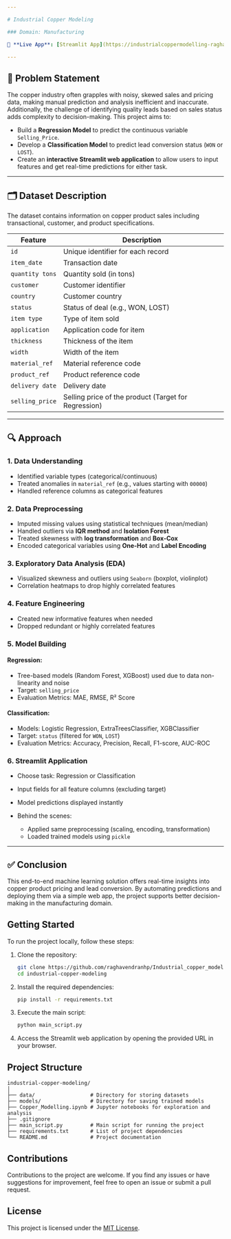 ```yaml
---

# Industrial Copper Modeling

### Domain: Manufacturing

🔗 **Live App**: [Streamlit App](https://industrialcoppermodelling-ragha22.streamlit.app/)

---
```


## 📌 Problem Statement

The copper industry often grapples with noisy, skewed sales and pricing data, making manual prediction and analysis inefficient and inaccurate. Additionally, the challenge of identifying quality leads based on sales status adds complexity to decision-making. This project aims to:

* Build a **Regression Model** to predict the continuous variable `Selling_Price`.
* Develop a **Classification Model** to predict lead conversion status (`WON` or `LOST`).
* Create an **interactive Streamlit web application** to allow users to input features and get real-time predictions for either task.

---

## 🗂️ Dataset Description

The dataset contains information on copper product sales including transactional, customer, and product specifications.

| Feature         | Description                                          |
| --------------- | ---------------------------------------------------- |
| `id`            | Unique identifier for each record                    |
| `item_date`     | Transaction date                                     |
| `quantity tons` | Quantity sold (in tons)                              |
| `customer`      | Customer identifier                                  |
| `country`       | Customer country                                     |
| `status`        | Status of deal (e.g., WON, LOST)                     |
| `item type`     | Type of item sold                                    |
| `application`   | Application code for item                            |
| `thickness`     | Thickness of the item                                |
| `width`         | Width of the item                                    |
| `material_ref`  | Material reference code                              |
| `product_ref`   | Product reference code                               |
| `delivery date` | Delivery date                                        |
| `selling_price` | Selling price of the product (Target for Regression) |

---

## 🔍 Approach

### 1. Data Understanding

* Identified variable types (categorical/continuous)
* Treated anomalies in `material_ref` (e.g., values starting with `00000`)
* Handled reference columns as categorical features

### 2. Data Preprocessing

* Imputed missing values using statistical techniques (mean/median)
* Handled outliers via **IQR method** and **Isolation Forest**
* Treated skewness with **log transformation** and **Box-Cox**
* Encoded categorical variables using **One-Hot** and **Label Encoding**

### 3. Exploratory Data Analysis (EDA)

* Visualized skewness and outliers using `Seaborn` (boxplot, violinplot)
* Correlation heatmaps to drop highly correlated features

### 4. Feature Engineering

* Created new informative features when needed
* Dropped redundant or highly correlated features

### 5. Model Building

#### Regression:

* Tree-based models (Random Forest, XGBoost) used due to data non-linearity and noise
* Target: `selling_price`
* Evaluation Metrics: MAE, RMSE, R² Score

#### Classification:

* Models: Logistic Regression, ExtraTreesClassifier, XGBClassifier
* Target: `status` (filtered for `WON`, `LOST`)
* Evaluation Metrics: Accuracy, Precision, Recall, F1-score, AUC-ROC

### 6. Streamlit Application

* Choose task: Regression or Classification
* Input fields for all feature columns (excluding target)
* Model predictions displayed instantly
* Behind the scenes:

  * Applied same preprocessing (scaling, encoding, transformation)
  * Loaded trained models using `pickle`

---

## ✅ Conclusion

This end-to-end machine learning solution offers real-time insights into copper product pricing and lead conversion. By automating predictions and deploying them via a simple web app, the project supports better decision-making in the manufacturing domain.



## Getting Started

To run the project locally, follow these steps:

1. Clone the repository:
   ```bash
   git clone https://github.com/raghavendranhp/Industrial_copper_modelling.git
   cd industrial-copper-modeling
   ```

2. Install the required dependencies:
   ```bash
   pip install -r requirements.txt
   ```

3. Execute the main script:
   ```bash
   python main_script.py
   ```

4. Access the Streamlit web application by opening the provided URL in your browser.

## Project Structure

```
industrial-copper-modeling/
│
├── data/                  # Directory for storing datasets
├── models/                # Directory for saving trained models
├── Copper_Modelling.ipynb # Jupyter notebooks for exploration and analysis
├── .gitignore
├── main_script.py         # Main script for running the project
├── requirements.txt       # List of project dependencies
└── README.md              # Project documentation
```

## Contributions

Contributions to the project are welcome. If you find any issues or have suggestions for improvement, feel free to open an issue or submit a pull request.

## License

This project is licensed under the [MIT License](LICENSE).
